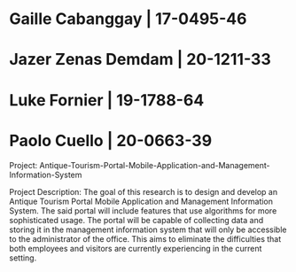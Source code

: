 # Gaille Cabanggay | 17-0495-46

# Jazer Zenas Demdam | 20-1211-33

# Luke Fornier | 19-1788-64

# Paolo Cuello | 20-0663-39

Project: Antique-Tourism-Portal-Mobile-Application-and-Management-Information-System

Project Description: The goal of this research is to design and develop an Antique Tourism Portal Mobile Application and Management Information System. The said portal will include features that use algorithms for more sophisticated usage. The portal will be capable of collecting data and storing it in the management information system that will only be accessible to the administrator of the office. This aims to eliminate the difficulties that both employees and visitors are currently experiencing in the current setting.
